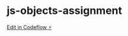 # js-objects-assignment

[Edit in Codeflow ⚡️](https://stackblitz.com/~/github.com/vanshika345/js-objects-assignment)